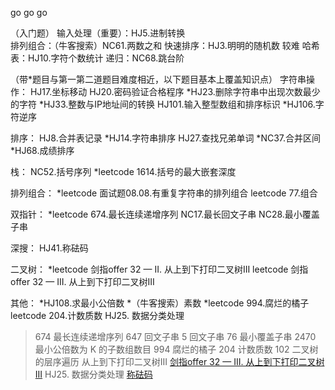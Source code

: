 go go go

（入门题）
输入处理（重要）：HJ5.进制转换  
排列组合：（牛客搜索）NC61.两数之和
快速排序：HJ3.明明的随机数  较难
哈希表：HJ10.字符个数统计
递归：NC68.跳台阶

（带*题目与第一第二道题目难度相近，以下题目基本上覆盖知识点）
字符串操作：
HJ17.坐标移动
HJ20.密码验证合格程序
*HJ23.删除字符串中出现次数最少的字符
*HJ33.整数与IP地址间的转换
HJ101.输入整型数组和排序标识
*HJ106.字符逆序

排序：
HJ8.合并表记录
*HJ14.字符串排序
HJ27.查找兄弟单词
*NC37.合并区间
*HJ68.成绩排序

栈：
NC52.括号序列
*leetcode 1614.括号的最大嵌套深度

排列组合：
*leetcode 面试题08.08.有重复字符串的排列组合
leetcode 77.组合

双指针：
*leetcode 674.最长连续递增序列
NC17.最长回文子串
NC28.最小覆盖子串

深搜：
HJ41.称砝码

二叉树：
*leetcode 剑指offer 32 — II. 从上到下打印二叉树III
leetcode 剑指offer 32 — III. 从上到下打印二叉树III

其他：
*HJ108.求最小公倍数
*（牛客搜索）素数
*leetcode 994.腐烂的橘子
leetcode 204.计数质数
HJ25. 数据分类处理

> 674 最长连续递增序列
> 647 回文子串
> 5 回文子串
> 76 最小覆盖子串
> 2470 最小公倍数为 K 的子数组数目
> 994 腐烂的橘子
> 204 计数质数
> 102 二叉树的层序遍历 从上到下打印二叉树III
> [剑指offer 32 — III. 从上到下打印二叉树III](https://leetcode.cn/problems/cong-shang-dao-xia-da-yin-er-cha-shu-iii-lcof/)
> HJ25. 数据分类处理
> [称砝码](https://www.nowcoder.com/practice/f9a4c19050fc477e9e27eb75f3bfd49c?tpId=37&tqId=21264&rp=1&ru=/exam/oj/ta&qru=/exam/oj/ta&sourceUrl=%2Fexam%2Foj%2Fta%3Fpage%3D1%26pageSize%3D50%26search%3D%25E7%25A7%25B0%25E7%25A0%259D%25E7%25A0%2581%26tpId%3D37%26type%3D37&difficulty=undefined&judgeStatus=undefined&tags=&title=%E7%A7%B0%E7%A0%9D%E7%A0%81)
